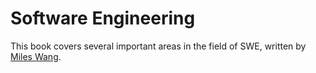 # Software Engineering

This book covers several important areas in the field of SWE,
 written by [Miles Wang](https://www.linkedin.com/in/miles-wang-177127293/).